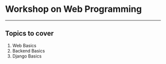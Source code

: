 # Workshop on Web Programming

---

## Topics to cover

1. Web Basics
2. Backend Basics
3. Django Basics
